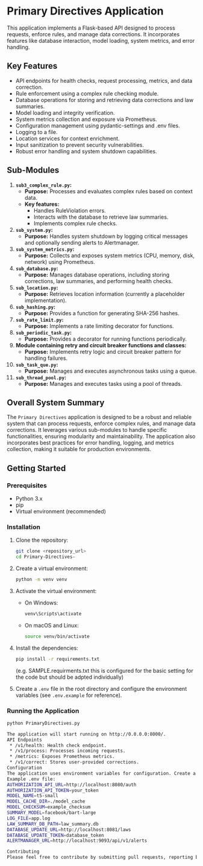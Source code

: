 # Primary Directives Application

This application implements a Flask-based API designed to process requests, enforce rules, and manage data corrections. It incorporates features like database interaction, model loading, system metrics, and error handling.

## Key Features

-   API endpoints for health checks, request processing, metrics, and data correction.
-   Rule enforcement using a complex rule checking module.
-   Database operations for storing and retrieving data corrections and law summaries.
-   Model loading and integrity verification.
-   System metrics collection and exposure via Prometheus.
-   Configuration management using pydantic-settings and .env files.
-   Logging to a file.
-   Location services for context enrichment.
-   Input sanitization to prevent security vulnerabilities.
-   Robust error handling and system shutdown capabilities.

## Sub-Modules

1.  **`sub3_complex_rule.py`:**
    * **Purpose:** Processes and evaluates complex rules based on context data.
    * **Key features:**
        * Handles RuleViolation errors.
        * Interacts with the database to retrieve law summaries.
        * Implements complex rule checks.
2.  **`sub_system.py`:**
    * **Purpose:** Handles system shutdown by logging critical messages and optionally sending alerts to Alertmanager.
3.  **`sub_system_metrics.py`:**
    * **Purpose:** Collects and exposes system metrics (CPU, memory, disk, network) using Prometheus.
4.  **`sub_database.py`:**
    * **Purpose:** Manages database operations, including storing corrections, law summaries, and performing health checks.
5.  **`sub_location.py`:**
    * **Purpose:** Retrieves location information (currently a placeholder implementation).
6.  **`sub_hashing.py`:**
    * **Purpose:** Provides a function for generating SHA-256 hashes.
7.  **`sub_rate_limit.py`:**
    * **Purpose:** Implements a rate limiting decorator for functions.
8.  **`sub_periodic_task.py`:**
    * **Purpose:** Provides a decorator for running functions periodically.
9.  **Module containing retry and circuit breaker functions and classes:**
    * **Purpose:** Implements retry logic and circuit breaker pattern for handling failures.
10. **`sub_task_que.py`:**
    * **Purpose:** Manages and executes asynchronous tasks using a queue.
11. **`sub_thread_pool.py`:**
    * **Purpose:** Manages and executes tasks using a pool of threads.

## Overall System Summary

The `Primary Directives` application is designed to be a robust and reliable system that can process requests, enforce complex rules, and manage data corrections. It leverages various sub-modules to handle specific functionalities, ensuring modularity and maintainability. The application also incorporates best practices for error handling, logging, and metrics collection, making it suitable for production environments.

## Getting Started

### Prerequisites

-   Python 3.x
-   pip
-   Virtual environment (recommended)

### Installation

1.  Clone the repository:

    ```bash
    git clone <repository_url>
    cd Primary-Directives-
    ```

2.  Create a virtual environment:

    ```bash
    python -m venv venv
    ```

3.  Activate the virtual environment:

    -   On Windows:

        ```bash
        venv\Scripts\activate
        ```

    -   On macOS and Linux:

        ```bash
        source venv/bin/activate
        ```

4.  Install the dependencies:

    ```bash
    pip install -r requirements.txt 
    ```
    (e.g. SAMPLE.requirments.txt this is configured for the basic setting for the code but should be adpted individually)

5.  Create a `.env` file in the root directory and configure the environment variables (see `.env.example` for reference).

### Running the Application

```bash
python PrimaryDirectives.py

The application will start running on http://0.0.0.0:8000/.
API Endpoints
 * /v1/health: Health check endpoint.
 * /v1/process: Processes incoming requests.
 * /metrics: Exposes Prometheus metrics.
 * /v1/correct: Stores user-provided corrections.
Configuration
The application uses environment variables for configuration. Create a .env file in the root directory and set the required variables. (e.g. sample.env)
Example .env file:
AUTHORIZATION_API_URL=http://localhost:8080/auth
AUTHORIZATION_API_TOKEN=your_token
MODEL_NAME=t5-small
MODEL_CACHE_DIR=./model_cache
MODEL_CHECKSUM=example_checksum
SUMMARY_MODEL=facebook/bart-large
LOG_FILE=app.log
LAW_SUMMARY_DB_PATH=law_summary.db
DATABASE_UPDATE_URL=http://localhost:8081/laws
DATABASE_UPDATE_TOKEN=database_token
ALERTMANAGER_URL=http://localhost:9093/api/v1/alerts

Contributing
Please feel free to contribute by submitting pull requests, reporting bugs, or suggesting enhancements.
